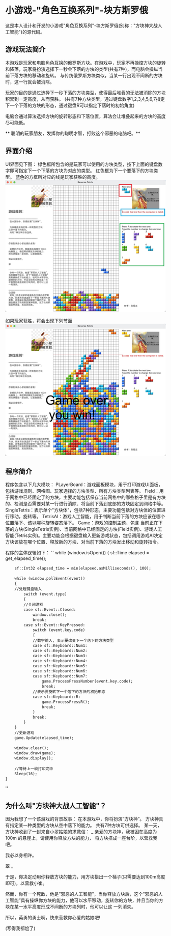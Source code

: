 # 小游戏-"角色互换系列"-块方斯罗俄

这是本人设计和开发的小游戏"角色互换系列"-块方斯罗俄(别称："方块神大战人工智能")的源代码。


## 游戏玩法简介
本游戏是玩家和电脑角色互换的俄罗斯方块。在游戏中，玩家不再操控方块的旋转和降落，玩家将扮演选择下一秒会下落的方块的类型(共有7种)，而电脑会操纵当前下落方块的移动和旋转。
与传统俄罗斯方块类似，当某一行出现不间断的方块时，这一行就会被消除。

玩家的目的是通过选择下一秒下落的方块类型，使得最后堆叠的无法被消除的方块积累到一定高度，从而获胜。
(共有7种方块类型，通过键盘数字1,2,3,4,5,6,7指定下一个下落的方块的形态，通过键盘R可以指定下落时的初始角度)

电脑会通过算法选择方块的旋转形态和下落位置，算法会让堆叠起来的方块的高度尽可能低。

**
聪明的玩家朋友，发挥你的聪明才智，打败这个邪恶的电脑吧。**

## 界面介绍
UI界面见下图：
绿色框所包含的是玩家可以使用的方块类型，按下上面的键盘数字即可指定下一个下落的方块为对应的类型。
红色框为下一个要落下的方块类型。
蓝色的方框所对应的线是玩家获胜的高度。
![image](game_ui_illustration/ui.jpg)

如果玩家获胜，将会出现下列节面
![image](game_ui_illustration/game_over_ui.jpg)
 

## 程序简介

程序包含以下几大模块：
PLayerBoard：游戏面板模块，用于打印游戏UI面板，包括游戏规则、网格图、玩家选择的方块类型、所有方块类型列表等。
Field：用于网格中已经固定了的方块，主要功能包括保存当前网格中的哪些格子里是有方块的、检测是否需要对某一行进行消除、将当前下落到底部的方块固定到网格中等。
SingleTetris：表示单个"方块体"，包括7种形态，主要功能包括对方块体的位置进行移动，旋转等。
TetrisAI：游戏人工智能，用于判断当前下落的方块应该在哪个位置落下、该以哪种旋转姿态落下。
Game：游戏的控制主题，包含 当前正在下落的方块(SingleTetris实例)、当前网格中已经固定的方块(Field实例)、游戏人工智能(Tetris实例)。主要功能会根据键盘输入更新游戏状态，包括调用游戏AI决定方块该放在哪个位置、释放新的方块、对当前下落的方块发出移动和旋转指令。

程序的主体逻辑如下：
''
while (window.isOpen())
    {
        sf::Time elapsed = get_elapsed_time();

        sf::Int32 elapsed_time = min(elapsed.asMilliseconds(), 100);

        while (window.pollEvent(event))
        {
        //处理键盘输入
            switch (event.type)
            {
            //关闭游戏
            case sf::Event::Closed:
                window.close();
                break;
            case sf::Event::KeyPressed:
                switch (event.key.code)
                {
                //数字输入, 表示要改变下一个落下的方块类型
                case sf::Keyboard::Num1:
                case sf::Keyboard::Num2:
                case sf::Keyboard::Num3:
                case sf::Keyboard::Num4:
                case sf::Keyboard::Num5:
                case sf::Keyboard::Num6:
                case sf::Keyboard::Num7:
                    game.ProcessPressNumber(event.key.code);
                    break;
                //表示要旋转下一个落下的方块的初始形态
                case sf::Keyboard::R:
                    game.ProcessPressR();
                    break;
                }
                break;
            }
        }
        //更新游戏
        game.Update(elapsed_time);

        window.clear();
        window.draw(game);
        window.display();
        
        //等待上一帧打印完毕
        Sleep(16);
    }
''

## 为什么叫"方块神大战人工智能"？
因为我想了一个该游戏的背景故事：
在本游戏中，你将扮演”方块神”。
方块神具有指定某一种类型的方块从空中落下的能力。 共有7种方块可供选择。
某一天，方块神收到了一封来自小翠姑娘的求救信：
_
亲爱的方块神，我被困在高度为100m
的悬崖上，请使用你释放方块的能力，
将方块搭成一座台阶，以营救我吧。

我必以身相许。

翠
_

于是，你决定动用你释放方块的能力，用方块搭出一个梯子(只需要达到100m高度即可)，以营救小崔。

然而，你有一个死敌，他是”邪恶的人工智能”，当你释放方块后，这个”邪恶的人工智能”具有操纵你方块的能力，他可以水平移动，旋转你的方块，并且当你的方块在某一水平高度形成不间断的方块列时，他可以让这
一列消失。

所以，英勇的勇士啊，快来营救你心爱的姑娘吧!

(写得我都尬了)

